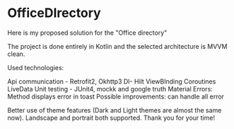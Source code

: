 # OfficeDIrectory
Here is my proposed solution for the "Office directory"

The project is done entirely in Kotlin and the selected architecture is MVVM clean.

Used technologies:

Api communication - Retrofit2, Okhttp3 DI- Hilt ViewBInding Coroutines LiveData Unit testing - JUnit4, mockk and google truth Material Errors: Method displays error in toast Possible improvements: can handle all error

Better use of theme features (Dark and Light themes are almost the same now). Landscape and portrait both supported. Thank you for your time!

